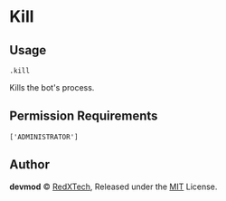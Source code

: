 # Kill

## Usage
`.kill`

Kills the bot's process.

## Permission Requirements
`['ADMINISTRATOR']`

## Author
**devmod** © [RedXTech](https://github.com/redxtech), Released under the [MIT](../LICENSE.md) License.
